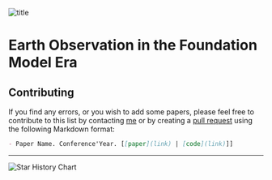 
![title](https://github.com/user-attachments/assets/b9705d1b-9f2d-49a5-bb93-04e47dc5c449)

# Earth Observation in the Foundation Model Era



## Contributing

If you find any errors, or you wish to add some papers, please feel free to contribute to this list by contacting [me](https://likyoo.github.io/) or by creating a [pull request](https://github.com/likyoo/awesome-MLLM-for-image-segmentation/pulls) using the following Markdown format:

```markdown
- Paper Name. Conference'Year. [[paper](link) | [code](link)]]
```

----

<picture>
  <source media="(prefers-color-scheme: dark)" srcset="https://api.star-history.com/svg?repos=earth-insights/Advanced-Earth-Observation&type=Date&theme=dark"/>
  <source media="(prefers-color-scheme: light)" srcset="https://api.star-history.com/svg?repos=earth-insights/Advanced-Earth-Observation&type=Date"/>
  <img alt="Star History Chart" src="https://api.star-history.com/svg?repos=earth-insights/Advanced-Earth-Observation&type=Date"/>
</picture>
